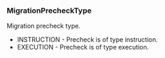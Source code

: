 ### MigrationPrecheckType
Migration precheck type.

- INSTRUCTION - Precheck is of type instruction.
- EXECUTION - Precheck is of type execution.
